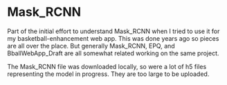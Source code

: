 # Mask_RCNN
 

Part of the initial effort to understand Mask_RCNN when I tried to use it for my basketball-enhancement web app. This was done years ago so pieces are all over the place. But generally Mask_RCNN, EPQ, and BballWebApp_Draft are all somewhat related working on the same project.

The Mask_RCNN file was downloaded locally, so were a lot of h5 files representing the model in progress. They are too large to be uploaded.
